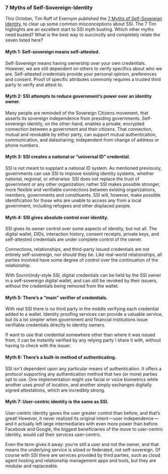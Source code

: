 ### 7 Myths of Self-Sovereign-Identity

This October, Tim Ruff of Evernym published the [7 Myths of Self-Sovereign Identity](https://medium.com/evernym/7-myths-of-self-sovereign-identity-67aea7416b1), to clear up some common misconceptions about SSI. The 7 Tim highlights are an excellent start to SSI myth busting. Which other myths need busted? What is the best way to succinctly and completely relate the seven listed here?

#### Myth 1: Self-sovereign means self-attested.

Self-Sovereign means having ownership over your own credentials. However, we are still dependent on others to verify specifics about who we are. Self-attested credentials provide your personal opinion, preferences and consent. Proof of specific attributes commonly requires a trusted third party to verify and attest to.

#### Myth 2: SSI attempts to reduce government’s power over an identity owner.

Many people are reminded of the Sovereign Citizens movement, that asserts its sovereign independence from presiding governments. Self-sovereign identity, on the other-hand, enables a private, encrypted connection between a government and their citizens. That connection, mutual and revokable by either party, can support mutual authentication, communication, and datasharing; independent from change of address or phone numbers.

#### Myth 3: SSI creates a national or “universal ID” credential.

SSI is not meant to supplant a national ID system. As mentioned previously, governments can use SSI to improve existing identity systems, whether national, regional, or otherwise. SSI does not replace the trust of government or any other organization; rather SSI makes possible stronger, more flexible and verifiable connections between existing organizations, members, governments and constituents. SSI will, however, make possible identification for those who are unable to access any from a local government, including refugees and other displaced people.

#### Myth 4: SSI gives absolute control over identity.

SSI gives its owner control over some aspects of identity, but not all. The digital wallet, DIDs, interaction history, consent receipts, private keys, and self-attested credentials are under complete control of the owner.

Connections, relationships, and third-party issued credentials are not entirely self-sovereign, nor should they be. Like real-world relationships, all parties involved have some degree of control over the continuation of the relationship.

With Sovrin\Indy-style SSI, digital credentials can be held by the SSI owner in a self-sovereign digital wallet, and can still be revoked by their issuers, without the credentials being removed from the wallet.

#### Myth 5: There’s a “main” verifier of credentials.

With real SSI there is no third party in the middle verifying each credential added to a wallet. Identity proofing services can provide a valuable service, but its a lot simpler when government and financial institutions issue verifiable credentials directly to identity owners.

If want to use that credential somewhere other than where it was issued from, it can be instantly verified by any relying party I share it with, without having to check with the issuer.

#### Myth 6: There’s a built-in method of authenticating.

SSI isn't dependent upon any particular means of authentication. It offers a protocol supporting any authentication method that two (or more) parties opt to use. One implementation might use facial or voice biometrics while another uses proof of location, and another simply exchanges digitally signed attestations, which are incredibly strong.


#### Myth 7: User-centric identity is the same as SSI.

User-centric identity gaves the user greater control than before, and that’s great! However, it never realized its original intent — user independence — and it actually left large intermediaries with even more power than before. Facebook and Google, the biggest beneficiaries of the move to user-centric identity, would call their services user-centric.

Even the term gives it away: you’re still a user and not the owner, and that means the underlying service is siloed or federated, not self-sovereign. Of course with SSI there are services provided by third parties, such as cloud agent hosting and relationship management apps and tools, but they are modular and replaceable.
